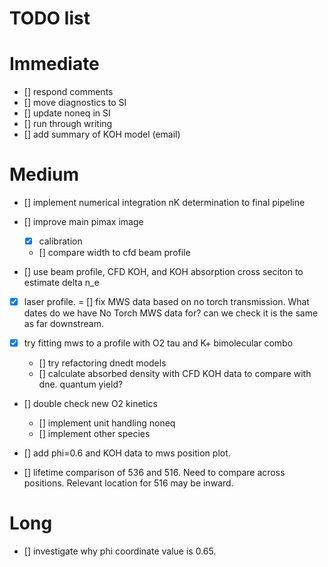 # TODO list 

# Immediate

- [] respond comments
- [] move diagnostics to SI
- [] update noneq in SI
- [] run through writing
- [] add summary of KOH model (email)

# Medium

- [] implement numerical integration nK determination to final pipeline
- [] improve main pimax image
    - [x] calibration
    - [] compare width to cfd beam profile

- [] use beam profile, CFD KOH, and KOH absorption cross seciton to estimate delta n_e

- [x] laser profile. 
= [] fix MWS data based on no torch transmission. What dates do we have No Torch MWS data for? can we check it is the same as far downstream. 

- [x] try fitting mws to a profile with O2 tau and K+ bimolecular combo
    - [] try refactoring dnedt models
    - [] calculate absorbed density with CFD KOH data to compare with dne. quantum yield?
- [] double check new O2 kinetics
    - [] implement unit handling noneq
    - [] implement other species

- [] add phi=0.6 and KOH data to mws position plot. 

- [] lifetime comparison of 536 and 516. Need to compare across positions. Relevant location for 516 may be inward. 


# Long

- [] investigate why phi coordinate value is 0.65. 
